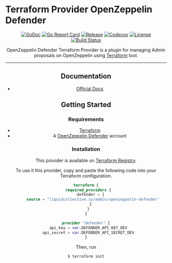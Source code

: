 # Terraform Provider OpenZeppelin Defender

<div align="center">

[![GoDoc](https://pkg.go.dev/badge/github.com/liquid-collective/terraform-provider-openzeppelin-defender.svg)](https://pkg.go.dev/github.com/liquid-collective/terraform-provider-openzeppelin-defender)
[![Go Report Card](https://goreportcard.com/badge/github.com/liquid-collective/terraform-provider-openzeppelin-defender)](https://goreportcard.com/report/github.com/liquid-collective/terraform-provider-openzeppelin-defender)
[![Release](https://img.shields.io/github/v/release/liquid-collective/terraform-provider-openzeppelin-defender?logo=terraform&include_prereleases&style=flat-square)](https://github.com/liquid-collective/terraform-provider-openzeppelin-defender/releases)
[![Codecov](https://img.shields.io/codecov/c/github/liquid-collective/terraform-provider-openzeppelin-defender?logo=codecov&style=flat-square)](https://codecov.io/gh/liquid-collective/terraform-provider-openzeppelin-defender)
[![License](https://img.shields.io/github/license/liquid-collective/terraform-provider-openzeppelin-defender.svg?logo=fossa&style=flat-square)](https://github.com/liquid-collective/terraform-provider-openzeppelin-defender/blob/master/LICENSE)
[![Build Status](https://img.shields.io/github/workflow/status/liquid-collective/terraform-provider-openzeppelin-defender/Main/master?logo=github&style=flat-square)](https://github.com/liquid-collective/terraform-provider-openzeppelin-defender/actions?query=branch%3Amaster)

OpenZeppelin Defender Terraform Provider is a plugin for managing Admin proposals on OpenZeppelin using
[Terraform](https://www.terraform.io/) tool.

---

## Documentation

- [Official Docs](https://registry.terraform.io/providers/liquid-collective/openzeppelin-defender/latest/docs)

## Getting Started

### Requirements

- [Terraform](https://www.terraform.io/downloads)
- A [OpenZeppelin Defender](https://defender.openzeppelin.com/) account

### Installation

This provider is available on [Terraform Registry](https://registry.terraform.io/). 

To use it this provider, copy and paste the following code into your Terraform configuration.

```terraform
terraform {
  required_providers {
    defender = {
      source = "liquidcollective.io/admin/openzeppelin-defender"
    }
  }
}

provider "defender" {
  api_key = var.DEFENDER_API_KEY_DEV
  api_secret = var.DEFENDER_API_SECRET_DEV
}
```

Then, run 

```sh
$ terraform init
```
